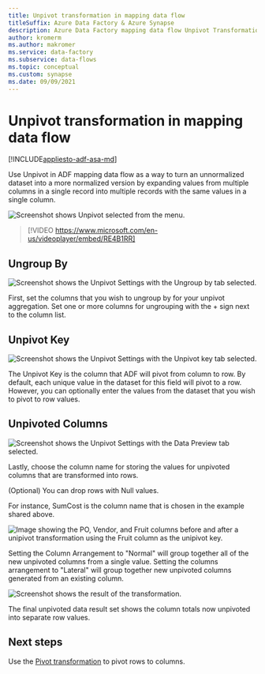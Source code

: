 ```yaml
---
title: Unpivot transformation in mapping data flow
titleSuffix: Azure Data Factory & Azure Synapse
description: Azure Data Factory mapping data flow Unpivot Transformation
author: kromerm
ms.author: makromer
ms.service: data-factory
ms.subservice: data-flows
ms.topic: conceptual
ms.custom: synapse
ms.date: 09/09/2021
---
```


# Unpivot transformation in mapping data flow

[!INCLUDE[appliesto-adf-asa-md](includes/appliesto-adf-asa-md.md)]

Use Unpivot in ADF mapping data flow as a way to turn an unnormalized dataset into a more normalized version by expanding values from multiple columns in a single record into multiple records with the same values in a single column.

![Screenshot shows Unpivot selected from the menu.](media/data-flow/unpivot1.png "Unpivot options 1")

> [!VIDEO https://www.microsoft.com/en-us/videoplayer/embed/RE4B1RR]

## Ungroup By

![Screenshot shows the Unpivot Settings with the Ungroup by tab selected.](media/data-flow/unpivot5.png "Unpivot options 2")

First, set the columns that you wish to ungroup by for your unpivot aggregation. Set one or more columns for ungrouping with the + sign next to the column list.

## Unpivot Key

![Screenshot shows the Unpivot Settings with the Unpivot key tab selected.](media/data-flow/unpivot6.png "Unpivot options 3")

The Unpivot Key is the column that ADF will pivot from column to row. By default, each unique value in the dataset for this field will pivot to a row. However, you can optionally enter the values from the dataset that you wish to pivot to row values.

## Unpivoted Columns

![Screenshot shows the Unpivot Settings with the Data Preview tab selected.](media/data-flow//unpivot7.png "Unpivot options 4")

Lastly, choose the column name for storing the values for unpivoted columns that are transformed into rows.

(Optional) You can drop rows with Null values.

For instance, SumCost is the column name that is chosen in the example shared above.

![Image showing the PO, Vendor, and Fruit columns before and after a unipivot transformation using the Fruit column as the unipivot key.](media/data-flow/unpivot3.png)

Setting the Column Arrangement to "Normal" will group together all of the new unpivoted columns from a single value. Setting the columns arrangement to "Lateral" will group together new unpivoted columns generated from an existing column.

![Screenshot shows the result of the transformation.](media/data-flow//unpivot7.png "Unpivot options 5")

The final unpivoted data result set shows the column totals now unpivoted into separate row values.

## Next steps

Use the [Pivot transformation](data-flow-pivot.md) to pivot rows to columns.
